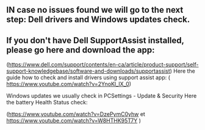 ## IN case no issues found we will go to the next step: Dell  drivers and Windows updates check.

## If you don't have Dell SupportAssist installed, please go here and download the app:

(https://www.dell.com/support/contents/en-ca/article/product-support/self-support-knowledgebase/software-and-downloads/supportassist)
 Here the guide how to check and install drivers using support assist app: 
 ( https://www.youtube.com/watch?v=2YnoKl_IX_0)

Windows updates we usually check in PCSettings - Update & Security
Here the battery Health Status check:

(https://www.youtube.com/watch?v=DzePymC0yhw et https://www.youtube.com/watch?v=W8HTHK95T7Y )
